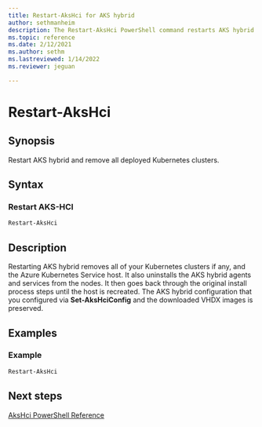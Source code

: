 ```yaml
---
title: Restart-AksHci for AKS hybrid
author: sethmanheim
description: The Restart-AksHci PowerShell command restarts AKS hybrid and removes all deployed Kubernetes clusters.
ms.topic: reference
ms.date: 2/12/2021
ms.author: sethm 
ms.lastreviewed: 1/14/2022
ms.reviewer: jeguan

---
```


# Restart-AksHci

## Synopsis
Restart AKS hybrid and remove all deployed Kubernetes clusters.

## Syntax

### Restart AKS-HCI
```powershell
Restart-AksHci
```

## Description
Restarting AKS hybrid removes all of your Kubernetes clusters if any, and the Azure Kubernetes Service host. It also uninstalls the AKS hybrid agents and services from the nodes. It then goes back through the original install process steps until the host is recreated. The AKS hybrid configuration that you configured via **Set-AksHciConfig** and the downloaded VHDX images is preserved.

## Examples

### Example

```powershell
Restart-AksHci
```

## Next steps

[AksHci PowerShell Reference](index.md)